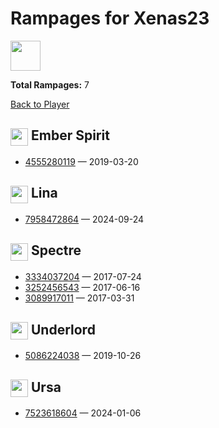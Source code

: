 # Rampages for Xenas23
<img src="https://avatars.steamstatic.com/16392e7c2bf30770c48c4b989eef4a19f237d548_full.jpg" width="48" height="48"/>

**Total Rampages:** 7

[Back to Player](./README.md)

## <img src="https://cdn.cloudflare.steamstatic.com/apps/dota2/images/dota_react/heroes/ember_spirit.png" width="28" style="vertical-align:middle"/> Ember Spirit

- [4555280119](https://www.opendota.com/matches/4555280119) — 2019-03-20

## <img src="https://cdn.cloudflare.steamstatic.com/apps/dota2/images/dota_react/heroes/lina.png" width="28" style="vertical-align:middle"/> Lina

- [7958472864](https://www.opendota.com/matches/7958472864) — 2024-09-24

## <img src="https://cdn.cloudflare.steamstatic.com/apps/dota2/images/dota_react/heroes/spectre.png" width="28" style="vertical-align:middle"/> Spectre

- [3334037204](https://www.opendota.com/matches/3334037204) — 2017-07-24
- [3252456543](https://www.opendota.com/matches/3252456543) — 2017-06-16
- [3089917011](https://www.opendota.com/matches/3089917011) — 2017-03-31

## <img src="https://cdn.cloudflare.steamstatic.com/apps/dota2/images/dota_react/heroes/abyssal_underlord.png" width="28" style="vertical-align:middle"/> Underlord

- [5086224038](https://www.opendota.com/matches/5086224038) — 2019-10-26

## <img src="https://cdn.cloudflare.steamstatic.com/apps/dota2/images/dota_react/heroes/ursa.png" width="28" style="vertical-align:middle"/> Ursa

- [7523618604](https://www.opendota.com/matches/7523618604) — 2024-01-06

